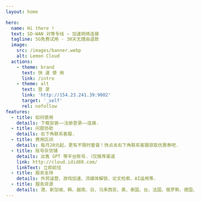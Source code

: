 ```yaml
---
layout: home

hero:
  name: Hi there !
  text: SD-WAN 对等专线 — 加速网络连接
  tagline: 5G免费试用 · 30天无理由退款
  image:
    src: /images/banner.webp
    alt: Lemon Cloud
  actions:
    - theme: brand
      text: 快 速 使 用
      link: /intro
    - theme: alt
      text: 登 录
      link: 'http://154.23.241.39:9002'
      target: '_self'
      rel: nofollow
features:
  - title: 如何使用
    details: 下载安装——注册登录——连接.
  - title: 问题协助
    details: 右下角联系客服.
  - title: 费用区间
    details: 每月20元起，更有不限时套餐！快点击右下角联系客服获取优惠券吧.
  - title: 账号杂货铺
    details: 出售 GPT 等平台账号.（仅推荐渠道
    link: http://cloud.idid88.com/
    linkText: 立即前往
  - title: 服务支持
    details: 外贸运营、游戏加速、流媒体解锁、论文检索、AI运用等.
  - title: 服务资源
    details: 港、新加坡、韩、越南、日、马来西亚、美、泰国、台、法国、俄罗斯、德国、英国
---
```



<Support />